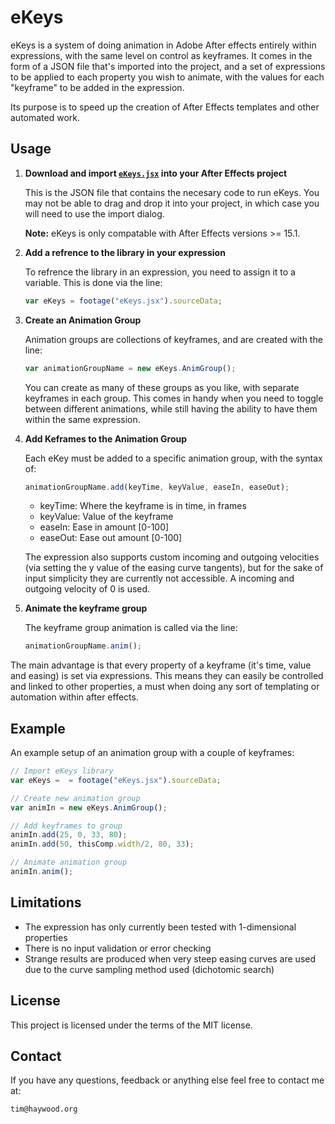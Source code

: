 # eKeys

eKeys is a system of doing animation in Adobe After effects entirely within expressions, with the same level on control as keyframes. It comes in the form of a JSON file that's imported into the project, and a set of expressions to be applied to each property you wish to animate, with the values for each "keyframe" to be added in the expression.

Its purpose is to speed up the creation of After Effects templates and other automated work.

## Usage

1. **Download and import [`eKeys.jsx`](https://github.com/timhaywood/eKeys/raw/master/eKeys.jsx) into your After Effects project**

   This is the JSON file that contains the necesary code to run eKeys. You may not be able to drag and drop it into your project, in which case you will need to use the import dialog.

   **Note:** eKeys is only compatable with After Effects versions >= 15.1.

2. **Add a refrence to the library in your expression**

   To refrence the library in an expression, you need to assign it to a variable. This is done via the line:

   ```javascript
   var eKeys = footage("eKeys.jsx").sourceData;
   ```

3. **Create an Animation Group**

   Animation groups are collections of keyframes, and are created with the line:

   ```javascript
   var animationGroupName = new eKeys.AnimGroup();
   ```

   You can create as many of these groups as you like, with separate keyframes in each group. This comes in handy when you need to toggle between different animations, while still having the ability to have them within the same expression.

4. **Add Keframes to the Animation Group**

   Each eKey must be added to a specific animation group, with the syntax of:

   ```javascript
   animationGroupName.add(keyTime, keyValue, easeIn, easeOut);
   ```

   - keyTime: Where the keyframe is in time, in frames
   - keyValue: Value of the keyframe
   - easeIn: Ease in amount [0-100]
   - easeOut: Ease out amount [0-100]

   The expression also supports custom incoming and outgoing velocities (via setting the y value of the easing curve tangents), but for the sake of input simplicity they are currently not accessible. A incoming and outgoing velocity of 0 is used.

5. **Animate the keyframe group**

    The keyframe group animation is called via the line:

    ```javascript
    animationGroupName.anim();
    ````

The main advantage is that every property of a keyframe (it's time, value and easing) is set via expressions. This means they can easily be controlled and linked to other properties, a must when doing any sort of templating or automation within after effects.

## Example

An example setup of an animation group with a couple of keyframes:

```javascript
// Import eKeys library
var eKeys =  = footage("eKeys.jsx").sourceData;

// Create new animation group
var animIn = new eKeys.AnimGroup();

// Add keyframes to group
animIn.add(25, 0, 33, 80);
animIn.add(50, thisComp.width/2, 80, 33);

// Animate animation group
animIn.anim();
```

## Limitations

- The expression has only currently been tested with 1-dimensional properties
- There is no input validation or error checking
- Strange results are produced when very steep easing curves are used due to the curve sampling method used (dichotomic search)

## License

This project is licensed under the terms of the MIT license.

## Contact

If you have any questions, feedback or anything else feel free to contact me at:

`tim@haywood.org`